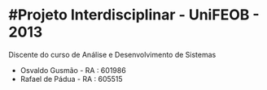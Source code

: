 #Projeto Interdisciplinar - UniFEOB - 2013
==========================================

Discente do curso de Análise e Desenvolvimento de Sistemas

* Osvaldo Gusmão - RA : 601986
* Rafael de Pádua - RA : 605515
